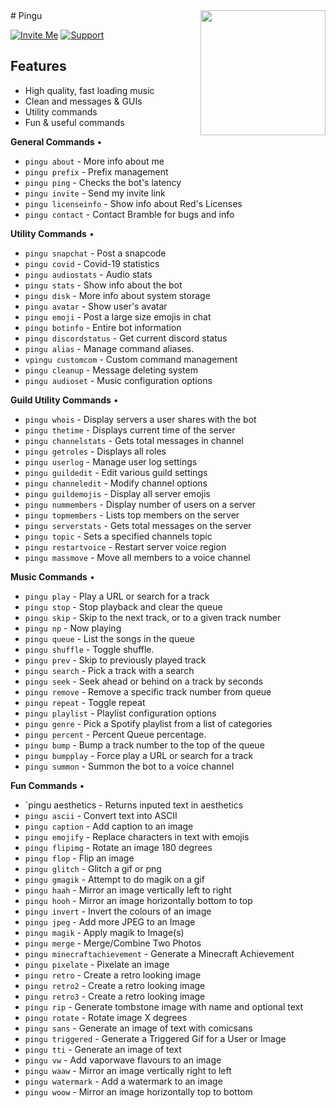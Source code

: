 <img align="right" src="https://i.imgur.com/Q9ZIQao.jpeg" height="200" width="200">
# Pingu


[![Invite Me](https://img.shields.io/badge/Discord-Invite%20Me!-success)](https://discord.com/oauth2/authorize?client_id=192321118537777152&scope=bot&permissions=8)
[![Support](https://img.shields.io/badge/Discord-Support-critical)](https://discord.gg/EwcKJb4XUV)

## Features
  * High quality, fast loading music
  * Clean and messages & GUIs
  * Utility commands
  * Fun & useful commands

**General Commands** • 

  - `pingu about` - More info about me
  - `pingu prefix` - Prefix management
  - `pingu ping` - Checks the bot's latency
  - `pingu invite` - Send my invite link
  - `pingu licenseinfo` - Show info about Red's Licenses
  - `pingu contact` - Contact Bramble for bugs and info

**Utility Commands** • 

  - `pingu snapchat` - Post a snapcode
  - `pingu covid` - Covid-19 statistics
  - `pingu audiostats` - Audio stats
  - `pingu stats` - Show info about the bot
  - `pingu disk` - More info about system storage
  - `pingu avatar` - Show user's avatar
  - `pingu emoji` - Post a large size emojis in chat
  - `pingu botinfo` - Entire bot information
  - `pingu discordstatus` - Get current discord status
  - `pingu alias` - Manage command aliases.
  - `vpingu customcom` - Custom command management
  - `pingu cleanup` - Message deleting system
  - `pingu audioset` - Music configuration options
  
 **Guild Utility Commands** • 
  
- `pingu whois` - Display servers a user shares with the bot
- `pingu thetime` - Displays current time of the server
- `pingu channelstats` - Gets total messages in channel
- `pingu getroles` - Displays all roles
- `pingu userlog` - Manage user log settings
- `pingu guildedit` - Edit various guild settings
- `pingu channeledit` - Modify channel options
- `pingu guildemojis` - Display all server emojis
- `pingu nummembers` - Display number of users on a server
- `pingu topmembers` - Lists top members on the server
- `pingu serverstats` - Gets total messages on the server
- `pingu topic` - Sets a specified channels topic
- `pingu restartvoice` - Restart server voice region
- `pingu massmove` - Move all members to a voice channel

 **Music Commands** • 
 
- `pingu play` - Play a URL or search for a track
- `pingu stop` - Stop playback and clear the queue
- `pingu skip` - Skip to the next track, or to a given track number
- `pingu np` - Now playing
- `pingu queue` - List the songs in the queue
- `pingu shuffle` - Toggle shuffle.
- `pingu prev` - Skip to previously played track
- `pingu search` - Pick a track with a search
- `pingu seek` - Seek ahead or behind on a track by seconds
- `pingu remove` - Remove a specific track number from queue
- `pingu repeat` - Toggle repeat
- `pingu playlist` - Playlist configuration options
- `pingu genre` - Pick a Spotify playlist from a list of categories
- `pingu percent` - Percent Queue percentage.
- `pingu bump` - Bump a track number to the top of the queue
- `pingu bumpplay` - Force play a URL or search for a track
- `pingu summon` - Summon the bot to a voice channel

 **Fun Commands** • 
 
- `pingu aesthetics - Returns inputed text in aesthetics
- `pingu ascii` - Convert text into ASCII
- `pingu caption` - Add caption to an image
- `pingu emojify` - Replace characters in text with emojis
- `pingu flipimg` - Rotate an image 180 degrees
- `pingu flop` - Flip an image
- `pingu glitch` - Glitch a gif or png
- `pingu gmagik` - Attempt to do magik on a gif
- `pingu haah` - Mirror an image vertically left to right
- `pingu hooh` - Mirror an image horizontally bottom to top
- `pingu invert` - Invert the colours of an image
- `pingu jpeg` - Add more JPEG to an Image
- `pingu magik` - Apply magik to Image(s)
- `pingu merge` - Merge/Combine Two Photos
- `pingu minecraftachievement` - Generate a Minecraft Achievement
- `pingu pixelate` - Pixelate an image
- `pingu retro` - Create a retro looking image
- `pingu retro2` - Create a retro looking image
- `pingu retro3` - Create a retro looking image
- `pingu rip` - Generate tombstone image with name and optional text
- `pingu rotate` - Rotate image X degrees
- `pingu sans` - Generate an image of text with comicsans
- `pingu triggered` - Generate a Triggered Gif for a User or Image
- `pingu tti` - Generate an image of text
- `pingu vw` - Add vaporwave flavours to an image
- `pingu waaw` - Mirror an image vertically right to left
- `pingu watermark` - Add a watermark to an image
- `pingu woow` - Mirror an image horizontally top to bottom
 
